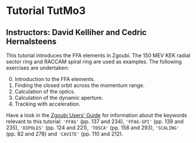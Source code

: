 # Tutorial TutMo3

## Instructors: David Kelliher and Cedric Hernalsteens

This tutorial introduces the FFA elements in Zgoubi. The 150 MEV KEK radial sector ring and RACCAM spiral ring are used as examples.
The following exercises are undertaken:

0. Introduction to the FFA elements.
1. Finding the closed orbit across the momentum range.
2. Calculation of the optics.
3. Calculation of the dynamic aperture.
4. Tracking with acceleration.

Have a look in the [Zgoubi Users' Guide](https://github.com/radiasoft/Zgoubi-Workshop/blob/master/Zgoubi.pdf)
for information about the keywords relevant to this tutorial:
`'FFAG'` (pp.&#160;137 and 234),
`'FFAG-SPI'` (pp.&#160;139 and 235),
`'DIPOLES'` (pp.&#160;124 and 221),
`'TOSCA'` (pp.&#160;158 and 293),
`'SCALING'` (pp.&#160;82 and 278)
and `'CAVITE'` (pp.&#160;110 and 212).



